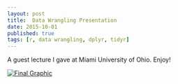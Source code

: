 ```yaml
---
layout: post
title:  Data Wrangling Presentation
date: 2015-10-01
published: true
tags: [r, data wrangling, dplyr, tidyr]
---
```


A guest lecture I gave at Miami University of Ohio. Enjoy!

[![Final Graphic](http://bradleyboehmke.github.io/figure/source/data-wrangling-presentation/2015-12-28-data-wrangling-presentation/presentation.png)](http://rpubs.com/bradleyboehmke/data_processing)

<!--more-->
